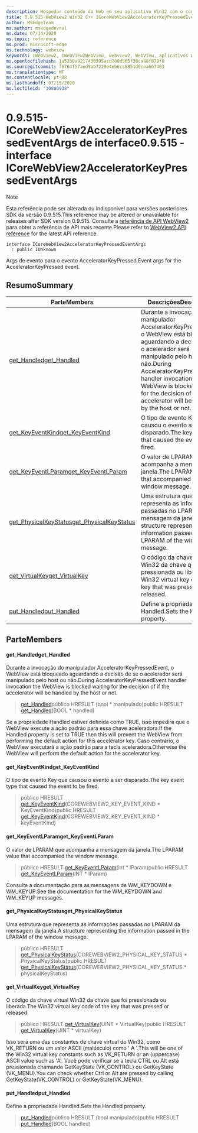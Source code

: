 ```yaml
---
description: Hospedar conteúdo da Web em seu aplicativo Win32 com o controle WebView2 do Microsoft Edge
title: 0.9.515-WebView2 Win32 C++ ICoreWebView2AcceleratorKeyPressedEventArgs
author: MSEdgeTeam
ms.author: msedgedevrel
ms.date: 07/14/2020
ms.topic: reference
ms.prod: microsoft-edge
ms.technology: webview
keywords: IWebView2, IWebView2WebView, webview2, WebView, aplicativos Win32, Win32, Edge, ICoreWebView2, ICoreWebView2Controller, controle do navegador, HTML Edge
ms.openlocfilehash: 1a5330a9217430595acd708d565f38ca88f879f0
ms.sourcegitcommit: f6764f57aed9ab7229e4eb6cc8851d0cea667403
ms.translationtype: MT
ms.contentlocale: pt-BR
ms.lasthandoff: 07/15/2020
ms.locfileid: "10880938"
---
```

# <span data-ttu-id="a79ef-104">0.9.515-ICoreWebView2AcceleratorKeyPressedEventArgs de interface</span><span class="sxs-lookup"><span data-stu-id="a79ef-104">0.9.515 - interface ICoreWebView2AcceleratorKeyPressedEventArgs</span></span> 

> [!NOTE]
> <span data-ttu-id="a79ef-105">Esta referência pode ser alterada ou indisponível para versões posteriores SDK da versão 0.9.515.</span><span class="sxs-lookup"><span data-stu-id="a79ef-105">This reference may be altered or unavailable for releases after SDK version 0.9.515.</span></span> <span data-ttu-id="a79ef-106">Consulte a [referência de API WebView2](../../../webview2-api-reference.md) para obter a referência de API mais recente.</span><span class="sxs-lookup"><span data-stu-id="a79ef-106">Please refer to [WebView2 API reference](../../../webview2-api-reference.md) for the latest API reference.</span></span>

```
interface ICoreWebView2AcceleratorKeyPressedEventArgs
  : public IUnknown
```

<span data-ttu-id="a79ef-107">Args de evento para o evento AcceleratorKeyPressed.</span><span class="sxs-lookup"><span data-stu-id="a79ef-107">Event args for the AcceleratorKeyPressed event.</span></span>

## <span data-ttu-id="a79ef-108">Resumo</span><span class="sxs-lookup"><span data-stu-id="a79ef-108">Summary</span></span>

 <span data-ttu-id="a79ef-109">Parte</span><span class="sxs-lookup"><span data-stu-id="a79ef-109">Members</span></span>                        | <span data-ttu-id="a79ef-110">Descrições</span><span class="sxs-lookup"><span data-stu-id="a79ef-110">Descriptions</span></span>
--------------------------------|---------------------------------------------
[<span data-ttu-id="a79ef-111">get_Handled</span><span class="sxs-lookup"><span data-stu-id="a79ef-111">get_Handled</span></span>](#get_handled) | <span data-ttu-id="a79ef-112">Durante a invocação do manipulador AcceleratorKeyPressedEvent, o WebView está bloqueado aguardando a decisão de se o acelerador será manipulado pelo host ou não.</span><span class="sxs-lookup"><span data-stu-id="a79ef-112">During AcceleratorKeyPressedEvent handler invocation the WebView is blocked waiting for the decision of if the accelerator will be handled by the host or not.</span></span>
[<span data-ttu-id="a79ef-113">get_KeyEventKind</span><span class="sxs-lookup"><span data-stu-id="a79ef-113">get_KeyEventKind</span></span>](#get_keyeventkind) | <span data-ttu-id="a79ef-114">O tipo de evento Key que causou o evento a ser disparado.</span><span class="sxs-lookup"><span data-stu-id="a79ef-114">The key event type that caused the event to be fired.</span></span>
[<span data-ttu-id="a79ef-115">get_KeyEventLParam</span><span class="sxs-lookup"><span data-stu-id="a79ef-115">get_KeyEventLParam</span></span>](#get_keyeventlparam) | <span data-ttu-id="a79ef-116">O valor de LPARAM que acompanha a mensagem da janela.</span><span class="sxs-lookup"><span data-stu-id="a79ef-116">The LPARAM value that accompanied the window message.</span></span>
[<span data-ttu-id="a79ef-117">get_PhysicalKeyStatus</span><span class="sxs-lookup"><span data-stu-id="a79ef-117">get_PhysicalKeyStatus</span></span>](#get_physicalkeystatus) | <span data-ttu-id="a79ef-118">Uma estrutura que representa as informações passadas no LPARAM da mensagem da janela.</span><span class="sxs-lookup"><span data-stu-id="a79ef-118">A structure representing the information passed in the LPARAM of the window message.</span></span>
[<span data-ttu-id="a79ef-119">get_VirtualKey</span><span class="sxs-lookup"><span data-stu-id="a79ef-119">get_VirtualKey</span></span>](#get_virtualkey) | <span data-ttu-id="a79ef-120">O código da chave virtual Win32 da chave que foi pressionada ou liberada.</span><span class="sxs-lookup"><span data-stu-id="a79ef-120">The Win32 virtual key code of the key that was pressed or released.</span></span>
[<span data-ttu-id="a79ef-121">put_Handled</span><span class="sxs-lookup"><span data-stu-id="a79ef-121">put_Handled</span></span>](#put_handled) | <span data-ttu-id="a79ef-122">Define a propriedade Handled.</span><span class="sxs-lookup"><span data-stu-id="a79ef-122">Sets the Handled property.</span></span>

## <span data-ttu-id="a79ef-123">Parte</span><span class="sxs-lookup"><span data-stu-id="a79ef-123">Members</span></span>

#### <span data-ttu-id="a79ef-124">get_Handled</span><span class="sxs-lookup"><span data-stu-id="a79ef-124">get_Handled</span></span> 

<span data-ttu-id="a79ef-125">Durante a invocação do manipulador AcceleratorKeyPressedEvent, o WebView está bloqueado aguardando a decisão de se o acelerador será manipulado pelo host ou não.</span><span class="sxs-lookup"><span data-stu-id="a79ef-125">During AcceleratorKeyPressedEvent handler invocation the WebView is blocked waiting for the decision of if the accelerator will be handled by the host or not.</span></span>

> <span data-ttu-id="a79ef-126">[get_Handled](#get_handled)público HRESULT (bool \* manipulado)</span><span class="sxs-lookup"><span data-stu-id="a79ef-126">public HRESULT [get_Handled](#get_handled)(BOOL \* handled)</span></span>

<span data-ttu-id="a79ef-127">Se a propriedade Handled estiver definida como TRUE, isso impedirá que o WebView execute a ação padrão para essa chave aceleradora.</span><span class="sxs-lookup"><span data-stu-id="a79ef-127">If the Handled property is set to TRUE then this will prevent the WebView from performing the default action for this accelerator key.</span></span> <span data-ttu-id="a79ef-128">Caso contrário, o WebView executará a ação padrão para a tecla aceleradora.</span><span class="sxs-lookup"><span data-stu-id="a79ef-128">Otherwise the WebView will perform the default action for the accelerator key.</span></span>

#### <span data-ttu-id="a79ef-129">get_KeyEventKind</span><span class="sxs-lookup"><span data-stu-id="a79ef-129">get_KeyEventKind</span></span> 

<span data-ttu-id="a79ef-130">O tipo de evento Key que causou o evento a ser disparado.</span><span class="sxs-lookup"><span data-stu-id="a79ef-130">The key event type that caused the event to be fired.</span></span>

> <span data-ttu-id="a79ef-131">público HRESULT [get_KeyEventKind](#get_keyeventkind)(COREWEBVIEW2_KEY_EVENT_KIND \* KeyEventKind)</span><span class="sxs-lookup"><span data-stu-id="a79ef-131">public HRESULT [get_KeyEventKind](#get_keyeventkind)(COREWEBVIEW2_KEY_EVENT_KIND \* keyEventKind)</span></span>

#### <span data-ttu-id="a79ef-132">get_KeyEventLParam</span><span class="sxs-lookup"><span data-stu-id="a79ef-132">get_KeyEventLParam</span></span> 

<span data-ttu-id="a79ef-133">O valor de LPARAM que acompanha a mensagem da janela.</span><span class="sxs-lookup"><span data-stu-id="a79ef-133">The LPARAM value that accompanied the window message.</span></span>

> <span data-ttu-id="a79ef-134">público HRESULT [get_KeyEventLParam](#get_keyeventlparam)(int \* lParam)</span><span class="sxs-lookup"><span data-stu-id="a79ef-134">public HRESULT [get_KeyEventLParam](#get_keyeventlparam)(INT \* lParam)</span></span>

<span data-ttu-id="a79ef-135">Consulte a documentação para as mensagens de WM_KEYDOWN e WM_KEYUP.</span><span class="sxs-lookup"><span data-stu-id="a79ef-135">See the documentation for the WM_KEYDOWN and WM_KEYUP messages.</span></span>

#### <span data-ttu-id="a79ef-136">get_PhysicalKeyStatus</span><span class="sxs-lookup"><span data-stu-id="a79ef-136">get_PhysicalKeyStatus</span></span> 

<span data-ttu-id="a79ef-137">Uma estrutura que representa as informações passadas no LPARAM da mensagem da janela.</span><span class="sxs-lookup"><span data-stu-id="a79ef-137">A structure representing the information passed in the LPARAM of the window message.</span></span>

> <span data-ttu-id="a79ef-138">público HRESULT [get_PhysicalKeyStatus](#get_physicalkeystatus)(COREWEBVIEW2_PHYSICAL_KEY_STATUS \* PhysicalKeyStatus)</span><span class="sxs-lookup"><span data-stu-id="a79ef-138">public HRESULT [get_PhysicalKeyStatus](#get_physicalkeystatus)(COREWEBVIEW2_PHYSICAL_KEY_STATUS \* physicalKeyStatus)</span></span>

#### <span data-ttu-id="a79ef-139">get_VirtualKey</span><span class="sxs-lookup"><span data-stu-id="a79ef-139">get_VirtualKey</span></span> 

<span data-ttu-id="a79ef-140">O código da chave virtual Win32 da chave que foi pressionada ou liberada.</span><span class="sxs-lookup"><span data-stu-id="a79ef-140">The Win32 virtual key code of the key that was pressed or released.</span></span>

> <span data-ttu-id="a79ef-141">público HRESULT [get_VirtualKey](#get_virtualkey)(UINT \* VirtualKey)</span><span class="sxs-lookup"><span data-stu-id="a79ef-141">public HRESULT [get_VirtualKey](#get_virtualkey)(UINT \* virtualKey)</span></span>

<span data-ttu-id="a79ef-142">Isso será uma das constantes de chave virtual do Win32, como VK_RETURN ou um valor ASCII (maiúsculo) como ' A '.</span><span class="sxs-lookup"><span data-stu-id="a79ef-142">This will be one of the Win32 virtual key constants such as VK_RETURN or an (uppercase) ASCII value such as 'A'.</span></span> <span data-ttu-id="a79ef-143">Você pode verificar se a tecla CTRL ou Alt está pressionada chamando GetKeyState (VK_CONTROL) ou GetKeyState (VK_MENU).</span><span class="sxs-lookup"><span data-stu-id="a79ef-143">You can check whether Ctrl or Alt are pressed by calling GetKeyState(VK_CONTROL) or GetKeyState(VK_MENU).</span></span>

#### <span data-ttu-id="a79ef-144">put_Handled</span><span class="sxs-lookup"><span data-stu-id="a79ef-144">put_Handled</span></span> 

<span data-ttu-id="a79ef-145">Define a propriedade Handled.</span><span class="sxs-lookup"><span data-stu-id="a79ef-145">Sets the Handled property.</span></span>

> <span data-ttu-id="a79ef-146">[put_Handled](#put_handled)público HRESULT (bool manipulado)</span><span class="sxs-lookup"><span data-stu-id="a79ef-146">public HRESULT [put_Handled](#put_handled)(BOOL handled)</span></span>

